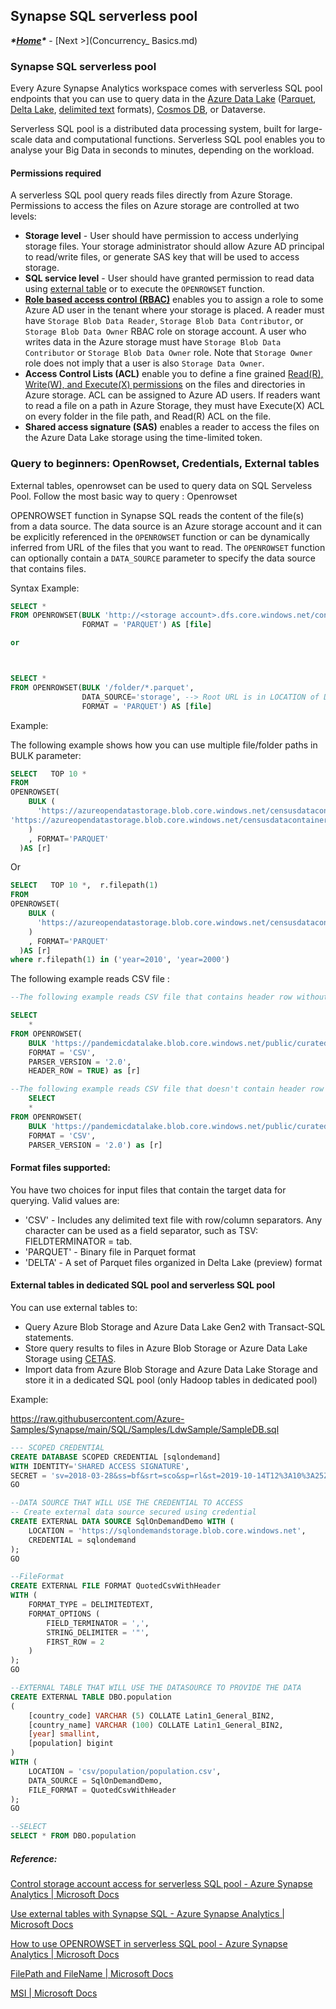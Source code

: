 ## Synapse SQL serverless pool 

***\*[Home](../tobedefined.md)\**** - [Next >](Concurrency_ Basics.md)



### Synapse SQL serverless pool 

Every Azure Synapse Analytics workspace comes with serverless SQL pool endpoints that you can use to query data in the [Azure Data Lake](https://docs.microsoft.com/en-us/azure/synapse-analytics/sql/query-data-storage) ([Parquet](https://docs.microsoft.com/en-us/azure/synapse-analytics/sql/query-data-storage#query-parquet-files), [Delta Lake](https://docs.microsoft.com/en-us/azure/synapse-analytics/sql/query-delta-lake-format), [delimited text](https://docs.microsoft.com/en-us/azure/synapse-analytics/sql/query-data-storage#query-csv-files) formats), [Cosmos DB](https://docs.microsoft.com/en-us/azure/synapse-analytics/sql/query-cosmos-db-analytical-store?toc=/azure/synapse-analytics/toc.json&bc=/azure/synapse-analytics/breadcrumb/toc.json&tabs=openrowset-key), or Dataverse.

Serverless SQL pool is a distributed data processing system, built for large-scale data and computational functions. Serverless SQL pool enables you to analyse your Big Data in seconds to minutes, depending on the workload. 



#### Permissions required

A serverless SQL pool query reads files directly from Azure Storage. Permissions to access the files on Azure storage are controlled at two levels:

- **Storage level** - User should have permission to access underlying storage files. Your storage administrator should allow Azure AD principal to read/write files, or generate SAS key that will be used to access storage.
- **SQL service level** - User should have granted permission to read data using [external table](https://docs.microsoft.com/en-us/azure/synapse-analytics/sql/develop-tables-external-tables) or to execute the `OPENROWSET` function. 
- **[Role based access control (RBAC)](https://docs.microsoft.com/en-us/azure/role-based-access-control/overview)** enables you to assign a role to some Azure AD user in the tenant where your storage is placed. A reader must have `Storage Blob Data Reader`, `Storage Blob Data Contributor`, or `Storage Blob Data Owner` RBAC role on storage account. A user who writes data in the Azure storage must have `Storage Blob Data Contributor` or `Storage Blob Data Owner` role. Note that `Storage Owner` role does not imply that a user is also `Storage Data Owner`.
- **Access Control Lists (ACL)** enable you to define a fine grained [Read(R), Write(W), and Execute(X) permissions](https://docs.microsoft.com/en-us/azure/storage/blobs/data-lake-storage-access-control#levels-of-permission) on the files and directories in Azure storage. ACL can be assigned to Azure AD users. If readers want to read a file on a path in Azure Storage, they must have Execute(X) ACL on every folder in the file path, and Read(R) ACL on the file.
- **Shared access signature (SAS)** enables a reader to access the files on the Azure Data Lake storage using the time-limited token. 

### Query to beginners: OpenRowset, Credentials, External tables

External tables, openrowset can be used to query data on SQL Serveless Pool. Follow the most basic way to query : Openrowset

OPENROWSET function in Synapse SQL reads the content of the file(s) from a data source. The data source is an Azure storage account and it can be explicitly referenced in the `OPENROWSET` function or can be dynamically inferred from URL of the files that you want to read. The `OPENROWSET` function can optionally contain a `DATA_SOURCE` parameter to specify the data source that contains files.

Syntax Example:

``` sql
SELECT *
FROM OPENROWSET(BULK 'http://<storage account>.dfs.core.windows.net/container/folder/*.parquet',
                FORMAT = 'PARQUET') AS [file]

or



SELECT *
FROM OPENROWSET(BULK '/folder/*.parquet',
                DATA_SOURCE='storage', --> Root URL is in LOCATION of DATA SOURCE
                FORMAT = 'PARQUET') AS [file]
```



Example: 

The following example shows how you can use multiple file/folder paths in BULK parameter:

``` sql
SELECT   TOP 10 *
FROM 
OPENROWSET(
​    BULK (
​      'https://azureopendatastorage.blob.core.windows.net/censusdatacontainer/release/us_population_county/year=2000/*.parquet',
'https://azureopendatastorage.blob.core.windows.net/censusdatacontainer/release/us_population_county/year=2010/*.parquet'
​    )
​    , FORMAT='PARQUET'
  )AS [r]
```

Or 

``` sql
SELECT   TOP 10 *,  r.filepath(1)
FROM 
OPENROWSET(
​    BULK (
​      'https://azureopendatastorage.blob.core.windows.net/censusdatacontainer/release/us_population/*/*.parquet'
​    )
​    , FORMAT='PARQUET'
  )AS [r]
where r.filepath(1) in ('year=2010', 'year=2000')
```

The following example reads CSV file :

``` sql
--The following example reads CSV file that contains header row without specifying column names and data types:

SELECT 
    *
FROM OPENROWSET(
    BULK 'https://pandemicdatalake.blob.core.windows.net/public/curated/covid-19/ecdc_cases/latest/ecdc_cases.csv',
    FORMAT = 'CSV',
    PARSER_VERSION = '2.0',
    HEADER_ROW = TRUE) as [r]

--The following example reads CSV file that doesn't contain header row without specifying column names and data types:
    SELECT 
    *
FROM OPENROWSET(
    BULK 'https://pandemicdatalake.blob.core.windows.net/public/curated/covid-19/ecdc_cases/latest/ecdc_cases.csv',
    FORMAT = 'CSV',
    PARSER_VERSION = '2.0') as [r]
```



#### Format files supported:

You have two choices for input files that contain the target data for querying. Valid values are:

- 'CSV' - Includes any delimited text file with row/column separators. Any character can be used as a field separator, such as TSV: FIELDTERMINATOR = tab.
- 'PARQUET' - Binary file in Parquet format
- 'DELTA' - A set of Parquet files organized in Delta Lake (preview) format

#### External tables in dedicated SQL pool and serverless SQL pool

You can use external tables to:

- Query Azure Blob Storage and Azure Data Lake Gen2 with Transact-SQL statements.
- Store query results to files in Azure Blob Storage or Azure Data Lake Storage using [CETAS](https://docs.microsoft.com/en-us/azure/synapse-analytics/sql/develop-tables-cetas).
- Import data from Azure Blob Storage and Azure Data Lake Storage and store it in a dedicated SQL pool (only Hadoop tables in dedicated pool)

Example: 

https://raw.githubusercontent.com/Azure-Samples/Synapse/main/SQL/Samples/LdwSample/SampleDB.sql

``` sql
--- SCOPED CREDENTIAL
CREATE DATABASE SCOPED CREDENTIAL [sqlondemand]
WITH IDENTITY='SHARED ACCESS SIGNATURE',  
SECRET = 'sv=2018-03-28&ss=bf&srt=sco&sp=rl&st=2019-10-14T12%3A10%3A25Z&se=2061-12-31T12%3A10%3A00Z&sig=KlSU2ullCscyTS0An0nozEpo4tO5JAgGBvw%2FJX2lguw%3D'
GO

--DATA SOURCE THAT WILL USE THE CREDENTIAL TO ACCESS
-- Create external data source secured using credential
CREATE EXTERNAL DATA SOURCE SqlOnDemandDemo WITH (
    LOCATION = 'https://sqlondemandstorage.blob.core.windows.net',
    CREDENTIAL = sqlondemand
);
GO

--FileFormat
CREATE EXTERNAL FILE FORMAT QuotedCsvWithHeader
WITH (  
    FORMAT_TYPE = DELIMITEDTEXT,
    FORMAT_OPTIONS (
        FIELD_TERMINATOR = ',',
        STRING_DELIMITER = '"',
        FIRST_ROW = 2
    )
);
GO

--EXTERNAL TABLE THAT WILL USE THE DATASOURCE TO PROVIDE THE DATA
CREATE EXTERNAL TABLE DBO.population
(
    [country_code] VARCHAR (5) COLLATE Latin1_General_BIN2,
    [country_name] VARCHAR (100) COLLATE Latin1_General_BIN2,
    [year] smallint,
    [population] bigint
)
WITH (
    LOCATION = 'csv/population/population.csv',
    DATA_SOURCE = SqlOnDemandDemo,
    FILE_FORMAT = QuotedCsvWithHeader
);
GO

--SELECT
SELECT * FROM DBO.population 


```



##### Reference:

[Control storage account access for serverless SQL pool - Azure Synapse Analytics | Microsoft Docs](https://docs.microsoft.com/en-us/azure/synapse-analytics/sql/develop-storage-files-storage-access-control?tabs=user-identity)

[Use external tables with Synapse SQL - Azure Synapse Analytics | Microsoft Docs](https://docs.microsoft.com/en-us/azure/synapse-analytics/sql/develop-tables-external-tables?tabs=hadoop)

[How to use OPENROWSET in serverless SQL pool - Azure Synapse Analytics | Microsoft Docs](https://docs.microsoft.com/en-us/azure/synapse-analytics/sql/develop-openrowset)

[FilePath and FileName | Microsoft Docs](https://docs.microsoft.com/en-us/azure/synapse-analytics/sql/query-specific-files#filename)

[MSI | Microsoft Docs](https://docs.microsoft.com/en-us/azure/active-directory/managed-identities-azure-resources/how-manage-user-assigned-managed-identities?pivots=identity-mi-methods-azp)
